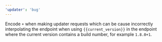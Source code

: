 ```yaml
---
'updater': 'bug'
---
```


Encode `+` when making updater requests which can be cause incorrectly interpolating the endpoint when using `{{current_version}}` in the endpoint where the current version contains a build number, for example `1.8.0+1`.
